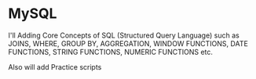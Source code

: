 # MySQL

I'll Adding Core Concepts of SQL (Structured Query Language) such as
 JOINS,
 WHERE,
 GROUP BY, 
AGGREGATION,
WINDOW FUNCTIONS,
DATE FUNCTIONS,
STRING FUNCTIONS,
NUMERIC FUNCTIONS etc.

Also will add Practice scripts
